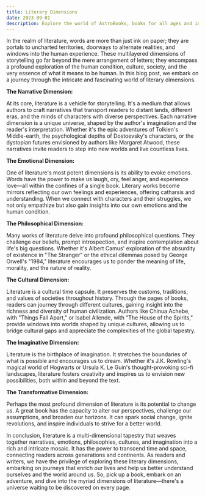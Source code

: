 ```yaml
---
title: Literary Dimensions
date: 2023-09-01
description: Explore the world of AstroBooks, books for all ages and interests
---
```


In the realm of literature, words are more than just ink on paper; they are portals to uncharted territories, doorways to alternate realities, and windows into the human experience. These multilayered dimensions of storytelling go far beyond the mere arrangement of letters; they encompass a profound exploration of the human condition, culture, society, and the very essence of what it means to be human. In this blog post, we embark on a journey through the intricate and fascinating world of literary dimensions.

**The Narrative Dimension:**

At its core, literature is a vehicle for storytelling. It's a medium that allows authors to craft narratives that transport readers to distant lands, different eras, and the minds of characters with diverse perspectives. Each narrative dimension is a unique universe, shaped by the author's imagination and the reader's interpretation. Whether it's the epic adventures of Tolkien's Middle-earth, the psychological depths of Dostoevsky's characters, or the dystopian futures envisioned by authors like Margaret Atwood, these narratives invite readers to step into new worlds and live countless lives.

**The Emotional Dimension:**

One of literature's most potent dimensions is its ability to evoke emotions. Words have the power to make us laugh, cry, feel anger, and experience love—all within the confines of a single book. Literary works become mirrors reflecting our own feelings and experiences, offering catharsis and understanding. When we connect with characters and their struggles, we not only empathize but also gain insights into our own emotions and the human condition.

**The Philosophical Dimension:**

Many works of literature delve into profound philosophical questions. They challenge our beliefs, prompt introspection, and inspire contemplation about life's big questions. Whether it's Albert Camus' exploration of the absurdity of existence in "The Stranger" or the ethical dilemmas posed by George Orwell's "1984," literature encourages us to ponder the meaning of life, morality, and the nature of reality.

**The Cultural Dimension:**

Literature is a cultural time capsule. It preserves the customs, traditions, and values of societies throughout history. Through the pages of books, readers can journey through different cultures, gaining insight into the richness and diversity of human civilization. Authors like Chinua Achebe, with "Things Fall Apart," or Isabel Allende, with "The House of the Spirits," provide windows into worlds shaped by unique cultures, allowing us to bridge cultural gaps and appreciate the complexities of the global tapestry.

**The Imaginative Dimension:**

Literature is the birthplace of imagination. It stretches the boundaries of what is possible and encourages us to dream. Whether it's J.K. Rowling's magical world of Hogwarts or Ursula K. Le Guin's thought-provoking sci-fi landscapes, literature fosters creativity and inspires us to envision new possibilities, both within and beyond the text.

**The Transformative Dimension:**

Perhaps the most profound dimension of literature is its potential to change us. A great book has the capacity to alter our perspectives, challenge our assumptions, and broaden our horizons. It can spark social change, ignite revolutions, and inspire individuals to strive for a better world.

In conclusion, literature is a multi-dimensional tapestry that weaves together narratives, emotions, philosophies, cultures, and imagination into a rich and intricate mosaic. It has the power to transcend time and space, connecting readers across generations and continents. As readers and writers, we have the privilege of exploring these literary dimensions, embarking on journeys that enrich our lives and help us better understand ourselves and the world around us. So, pick up a book, embark on an adventure, and dive into the myriad dimensions of literature—there's a universe waiting to be discovered on every page.